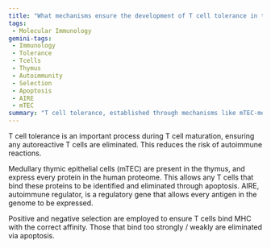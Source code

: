 ```yaml
---
title: "What mechanisms ensure the development of T cell tolerance in the thymus?"
tags:
 - Molecular Immunology
gemini-tags:
 - Immunology
 - Tolerance
 - Tcells
 - Thymus
 - Autoimmunity
 - Selection
 - Apoptosis
 - AIRE
 - mTEC
summary: "T cell tolerance, established through mechanisms like mTEC-mediated antigen presentation and AIRE-regulated expression in the thymus along with positive and negative selection, eliminates autoreactive T cells to prevent autoimmunity."
---
```

T cell tolerance is an important process during T cell maturation, ensuring any autoreactive T cells are eliminated. This reduces the risk of autoimmune reactions. 

Medullary thymic epithelial cells (mTEC) are present in the thymus, and express every protein in the human proteome. This allows any T cells that bind these proteins to be identified and eliminated through apoptosis. AIRE, autoimmune regulator, is a regulatory gene that allows every antigen in the genome to be expressed. 

Positive and negative selection are employed to ensure T cells bind MHC with the correct affinity. Those that bind too strongly / weakly are eliminated via apoptosis.